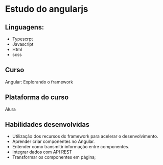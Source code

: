 # Estudo do angularjs

## Linguagens:
- Typescrpt
- Javascript
- Html
- scss

## Curso
Angular: Explorando o framework

## Plataforma do curso
Alura

## Habilidades desenvolvidas

- Utilização dos recursos do framework para acelerar o desenvolvimento.
- Aprender criar componentes no Angular.
- Entender como transmitir informação entre componentes.
- Integrar dados com API REST
- Transformar os componentes em página;

